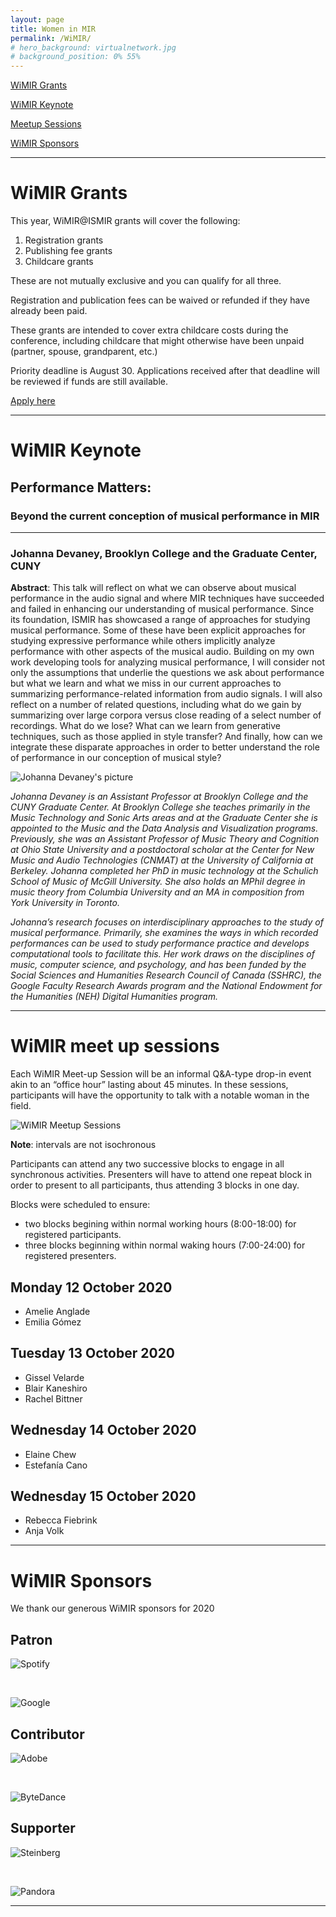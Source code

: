 ```yaml
---
layout: page
title: Women in MIR
permalink: /WiMIR/
# hero_background: virtualnetwork.jpg
# background_position: 0% 55%
---
```


[WiMIR Grants](#wimir-grants)

[WiMIR Keynote](#wimir-keynote)

[Meetup Sessions](#wimir-meet-up-sessions)

[WiMIR Sponsors](#wimir-sponsors)

---

# WiMIR Grants

This year, WiMIR@ISMIR grants will cover the following: 

1. Registration grants
2. Publishing fee grants
3. Childcare grants

These are not mutually exclusive and you can qualify for all three. 

Registration and publication fees can be waived or refunded if they have already been paid. 

These grants are intended to cover extra childcare costs during the conference, including childcare that might otherwise have been unpaid (partner, spouse, grandparent, etc.) 

Priority deadline is August 30. Applications received after that deadline will be reviewed if funds are still available. 

[Apply here](https://bit.ly/WiMIRgrants2020)

---

# WiMIR Keynote
## Performance Matters: 
### Beyond the current conception of musical performance in MIR
---
### Johanna Devaney, Brooklyn College and the Graduate Center, CUNY

**Abstract**: This talk will reflect on what we can observe about musical performance in the audio signal and where MIR techniques have succeeded and failed in enhancing our understanding of musical performance. Since its foundation, ISMIR has showcased a range of approaches for studying musical performance. Some of these have been explicit approaches for studying expressive performance while others implicitly analyze performance with other aspects of the musical audio.  Building on my own work developing tools for analyzing musical performance, I will consider not only the assumptions that underlie the questions we ask about performance but what we learn and what we miss in our current approaches to summarizing performance-related information from audio signals.  I will also reflect on a number of related questions, including what do we gain by summarizing over large corpora versus close reading of a select number of recordings. What do we lose? What can we learn from generative techniques, such as those applied in style transfer? And finally, how can we integrate these disparate approaches in order to better understand the role of performance in our conception of musical style?

![Johanna Devaney's picture]({{site.baseurl}}/assets/img/wimir/johanna_devaney.jpg "Johanna Devaney")

*Johanna Devaney is an Assistant Professor at Brooklyn College and the CUNY Graduate Center. At Brooklyn College she teaches primarily in the Music Technology and Sonic Arts areas and at the Graduate Center she is appointed to the Music and the Data Analysis and Visualization programs. Previously, she was an Assistant Professor of Music Theory and Cognition at Ohio State University and a postdoctoral scholar at the Center for New Music and Audio Technologies (CNMAT) at the University of California at Berkeley. Johanna completed her PhD in music technology at the Schulich School of Music of McGill University. She also holds an MPhil degree in music theory from Columbia University and an MA in composition from York University in Toronto.*

*Johanna’s research focuses on interdisciplinary approaches to the study of musical performance. Primarily, she examines the ways in which recorded performances can be used to study performance practice and develops computational tools to facilitate this. Her work draws on the disciplines of music, computer science, and psychology, and has been funded by the Social Sciences and Humanities Research Council of Canada (SSHRC), the Google Faculty Research Awards program and the National Endowment for the Humanities (NEH) Digital Humanities program.*

---

# WiMIR meet up sessions

Each WiMIR Meet-up Session will be an informal Q&A-type drop-in event akin to an “office hour” lasting about 45 minutes. In these sessions, participants will have the opportunity to talk with a notable woman in the field.


![WiMIR Meetup Sessions]({{site.baseurl}}/assets/img/program/WiMIRSessions.png "WiMIR Meetup Sessions")

**Note**: intervals are not isochronous

Participants can attend any two successive blocks to engage in all synchronous activities.
Presenters will have to attend one repeat block in order to present to all participants, thus attending 3 blocks in one day.

Blocks were scheduled to ensure:
- two blocks begining within normal working hours (8:00-18:00) for registered participants.
- three blocks beginning within normal waking hours (7:00-24:00) for registered presenters.

## Monday 12 October 2020

- Amelie Anglade
- Emilia Gómez

## Tuesday 13 October 2020

- Gissel Velarde
- Blair Kaneshiro
- Rachel Bittner

## Wednesday 14 October 2020

- Elaine Chew
- Estefanía Cano

## Wednesday 15 October 2020

- Rebecca Fiebrink
- Anja Volk

---

# WiMIR Sponsors

We thank our generous WiMIR sponsors for 2020

## Patron

![Spotify]({{site.baseurl}}/assets/img/wimir/sponsors/Spotify.png)

<br>

![Google]({{site.baseurl}}/assets/img/wimir/sponsors/Google.png)

## Contributor

![Adobe]({{site.baseurl}}/assets/img/wimir/sponsors/Adobe.png)

<br>

![ByteDance]({{site.baseurl}}/assets/img/wimir/sponsors/ByteDance.png)

## Supporter

![Steinberg]({{site.baseurl}}/assets/img/wimir/sponsors/Steinberg.png)

<br>

![Pandora]({{site.baseurl}}/assets/img/wimir/sponsors/SiriusxmPandora.png)

---
